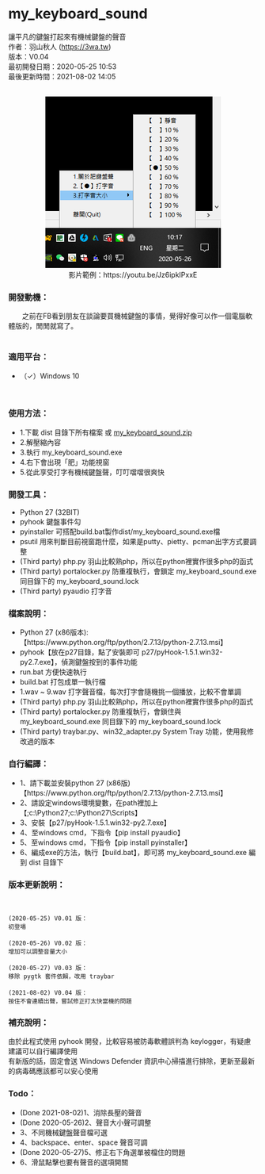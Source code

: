# my_keyboard_sound

讓平凡的鍵盤打起來有機械鍵盤的聲音
<br>
作者：羽山秋人 (https://3wa.tw)<br>
版本：V0.04<br>
最初開發日期：2020-05-25 10:53<br>
最後更新時間：2021-08-02 14:05<br>
<br>
<center>
  <img src="screenshot/my_keyboard_sound_2.png">
  <br>
  影片範例：https://youtu.be/Jz6ipkIPxxE 
  
</center>
<h3>開發動機：</h3>
　　之前在FB看到朋友在談論要買機械鍵盤的事情，覺得好像可以作一個電腦軟體版的，閒閒就寫了。<br>
<br>
<h3>適用平台：</h3>
<ul>
  <li>（✓）Windows 10</li>
</ul>
<br>
<h3>使用方法：</h3>
<ul>
  <li>1.下載 dist 目錄下所有檔案 或 <a href="https://github.com/shadowjohn/my_keyboard_sound/blob/master/dist/my_keyboard_sound.zip">my_keyboard_sound.zip</a></li>
  <li>2.解壓縮內容</li>
  <li>3.執行 my_keyboard_sound.exe</li>
  <li>4.右下會出現「肥」功能視窗</li>
  <li>5.從此享受打字有機械鍵盤聲，叮叮噹噹很爽快</li>
</ul>
<h3>開發工具：</h3>
  <ul>
    <li>Python 27 (32BIT)</li>
    <li>pyhook 鍵盤事件勾</li>    
    <li>pyinstaller 可搭配build.bat製作dist/my_keyboard_sound.exe檔</li>
    <li>psutil 用來判斷目前視窗跑什麼，如果是putty、pietty、pcman出字方式要調整</li>
    <li>(Third party) php.py 羽山比較熟php，所以在python裡實作很多php的函式</li>
    <li>(Third party) portalocker.py 防重複執行，會鎖定 my_keyboard_sound.exe 同目錄下的 my_keyboard_sound.lock</li>    
    <li>(Third party) pyaudio 打字音</li>    
  </ul>
<h3>檔案說明：</h3>
  <ul>
    <li>Python 27 (x86版本):【https://www.python.org/ftp/python/2.7.13/python-2.7.13.msi】</li>    
    <li>pyhook【放在p27目錄，點了安裝即可 p27/pyHook-1.5.1.win32-py2.7.exe】，偵測鍵盤按到的事件功能</li>
    <li>run.bat 方便快速執行</li>
    <li>build.bat 打包成單一執行檔</li>
    <li>1.wav ~ 9.wav 打字聲音檔，每次打字會隨機挑一個播放，比較不會單調</li>
    <li>(Third party) php.py 羽山比較熟php，所以在python裡實作很多php的函式</li>
    <li>(Third party) portalocker.py 防重複執行，會鎖住與 my_keyboard_sound.exe 同目錄下的 my_keyboard_sound.lock</li>
    <li>(Third party) traybar.py、win32_adapter.py System Tray 功能，使用我修改過的版本</li>    
  </ul>
<h3>自行編譯：</h3>
  <ul>
    <li>1、請下載並安裝python 27 (x86版) 【https://www.python.org/ftp/python/2.7.13/python-2.7.13.msi】</li>
    <li>2、請設定windows環境變數，在path裡加上 【;c:\Python27;c:\Python27\Scripts】</li>
    <li>3、安裝【p27/pyHook-1.5.1.win32-py2.7.exe】</li>    
    <li>4、至windows cmd，下指令【pip install pyaudio】</li>
    <li>5、至windows cmd，下指令【pip install pyinstaller】</li>    
    <li>6、編成exe的方法，執行【build.bat】，即可將 my_keyboard_sound.exe 編到 dist 目錄下</li>    
  </ul>
<h3>版本更新說明：</h3>
<br>

    (2020-05-25) V0.01 版：
    初登場
  
    (2020-05-26) V0.02 版：
    增加可以調整音量大小
    
    (2020-05-27) V0.03 版：
    移除 pygtk 套件依賴，改用 traybar

    (2021-08-02) V0.04 版：
    按住不會連續出聲，嘗試修正打太快當機的問題
        
<h3>補充說明：</h3>
  由於此程式使用 pyhook 開發，比較容易被防毒軟體誤判為 keylogger，有疑慮建議可以自行編譯使用<br>
  有新版的話，固定會送 Windows Defender 資訊中心掃描進行排除，更新至最新的病毒碼應該都可以安心使用
              
<h3>Todo：</h3>
<ul>
  <li>(Done 2021-08-02)1、消除長壓的聲音</li>
  <li>(Done 2020-05-26)2、聲音大小聲可調整</li>
  <li>3、不同機械鍵盤聲音檔可選</li>
  <li>4、backspace、enter、space 聲音可調</li>
  <li>(Done 2020-05-27)5、修正右下角選單被檔住的問題</li>
  <li>6、滑鼠點擊也要有聲音的選項開關</li>
  
</ul>
